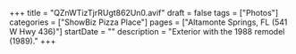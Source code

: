 +++
title = "QZnWTizTjrRUgt862Un0.avif"
draft = false
tags = ["Photos"]
categories = ["ShowBiz Pizza Place"]
pages = ["Altamonte Springs, FL (541 W Hwy 436)"]
startDate = ""
description = "Exterior with the 1988 remodel (1989)."
+++
